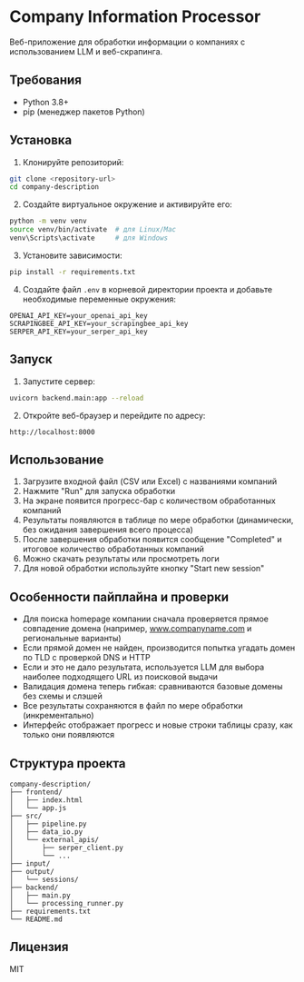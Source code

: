 # Company Information Processor

Веб-приложение для обработки информации о компаниях с использованием LLM и веб-скрапинга.

## Требования

- Python 3.8+
- pip (менеджер пакетов Python)

## Установка

1. Клонируйте репозиторий:
```bash
git clone <repository-url>
cd company-description
```

2. Создайте виртуальное окружение и активируйте его:
```bash
python -m venv venv
source venv/bin/activate  # для Linux/Mac
venv\Scripts\activate     # для Windows
```

3. Установите зависимости:
```bash
pip install -r requirements.txt
```

4. Создайте файл `.env` в корневой директории проекта и добавьте необходимые переменные окружения:
```
OPENAI_API_KEY=your_openai_api_key
SCRAPINGBEE_API_KEY=your_scrapingbee_api_key
SERPER_API_KEY=your_serper_api_key
```

## Запуск

1. Запустите сервер:
```bash
uvicorn backend.main:app --reload
```

2. Откройте веб-браузер и перейдите по адресу:
```
http://localhost:8000
```

## Использование

1. Загрузите входной файл (CSV или Excel) с названиями компаний
2. Нажмите "Run" для запуска обработки
3. На экране появится прогресс-бар с количеством обработанных компаний
4. Результаты появляются в таблице по мере обработки (динамически, без ожидания завершения всего процесса)
5. После завершения обработки появится сообщение "Completed" и итоговое количество обработанных компаний
6. Можно скачать результаты или просмотреть логи
7. Для новой обработки используйте кнопку "Start new session"

## Особенности пайплайна и проверки

- Для поиска homepage компании сначала проверяется прямое совпадение домена (например, www.companyname.com и региональные варианты)
- Если прямой домен не найден, производится попытка угадать домен по TLD с проверкой DNS и HTTP
- Если и это не дало результата, используется LLM для выбора наиболее подходящего URL из поисковой выдачи
- Валидация домена теперь гибкая: сравниваются базовые домены без схемы и слэшей
- Все результаты сохраняются в файл по мере обработки (инкрементально)
- Интерфейс отображает прогресс и новые строки таблицы сразу, как только они появляются

## Структура проекта

```
company-description/
├── frontend/
│   ├── index.html
│   └── app.js
├── src/
│   ├── pipeline.py
│   ├── data_io.py
│   └── external_apis/
│       ├── serper_client.py
│       └── ...
├── input/
├── output/
│   └── sessions/
├── backend/
│   ├── main.py
│   └── processing_runner.py
├── requirements.txt
└── README.md
```

## Лицензия

MIT
